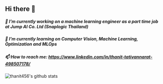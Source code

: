 ## Hi there 👋
##### 🔭 I’m currently working on a machine learning engineer as a part time job at Jump AI Co. Ltd (Snaplogic Thailand)
##### 🌱 I’m currently learning on Computer Vision, Machine Learning, Optimization and MLOps
##### 📫 How to reach me: https://www.linkedin.com/in/thanit-tativannarat-498507178/

![thanit456's github stats](https://github-readme-stats.vercel.app/api?username=thanit456&show_icons=true&theme=onedark)

<!--
**thanit456/thanit456** is a ✨ _special_ ✨ repository because its `README.md` (this file) appears on your GitHub profile.

Here are some ideas to get you started:

- 🔭 I’m currently working on ...
- 🌱 I’m currently learning ...
- 👯 I’m looking to collaborate on ...
- 🤔 I’m looking for help with ...
- 💬 Ask me about ...
- 📫 How to reach me: ...
- 😄 Pronouns: ...
- ⚡ Fun fact: ...
-->
